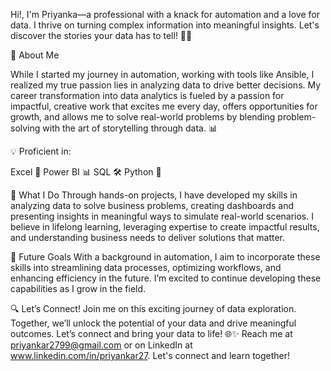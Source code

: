 Hi!, I'm Priyanka—a professional with a knack for automation and a love for data. I thrive on turning complex information into meaningful insights. Let's discover the stories your data has to tell! 🚀✨

🌈 About Me

While I started my journey in automation, working with tools like Ansible, I realized my true passion lies in analyzing data to drive better decisions. My career transformation into data analytics is fueled by a passion for impactful, creative work that excites me every day, offers opportunities for growth, and allows me to solve real-world problems by blending problem-solving with the art of storytelling through data. 📊

💡 Proficient in:

Excel 📑
Power BI 📊
SQL 🛠️
Python 🐍

🚀 What I Do
Through hands-on projects, I have developed my skills in analyzing data to solve business problems, creating dashboards and presenting insights in meaningful ways to simulate real-world scenarios. I believe in lifelong learning, leveraging expertise to create impactful results, and understanding business needs to deliver solutions that matter.

🔧 Future Goals
With a background in automation, I aim to incorporate these skills into streamlining data processes, optimizing workflows, and enhancing efficiency in the future. I’m excited to continue developing these capabilities as I grow in the field.

🔍 Let’s Connect!
Join me on this exciting journey of data exploration. Together, we’ll unlock the potential of your data and drive meaningful outcomes. Let’s connect and bring your data to life! 🌐✨
Reach me at priyankar2799@gmail.com or on LinkedIn at www.linkedin.com/in/priyankar27. Let's connect and learn together!
